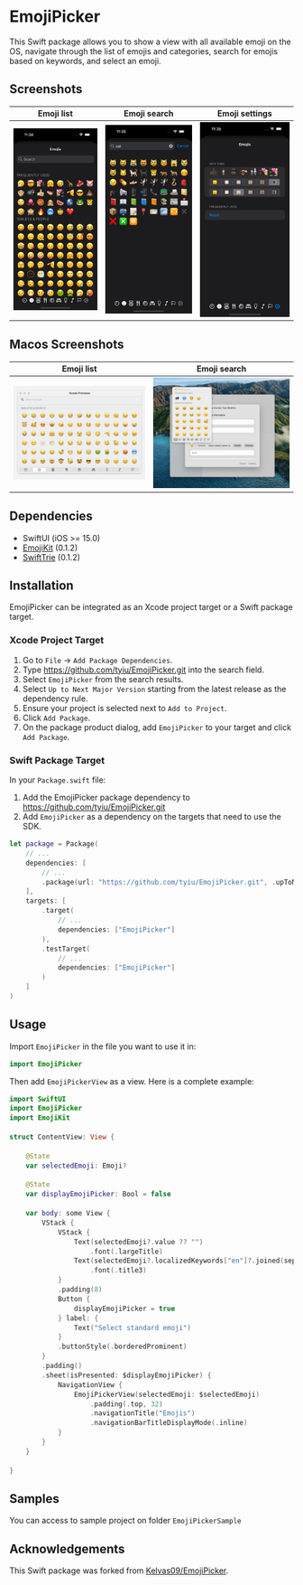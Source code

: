 # EmojiPicker

This Swift package allows you to show a view with all available emoji on the OS, navigate through the list of emojis and categories, search for emojis based on keywords, and select an emoji.

## Screenshots

| Emoji list                                       | Emoji search                                             | Emoji settings                                           |
|--------------------------------------------------|----------------------------------------------------------|----------------------------------------------------------|
| ![Emoji list](./.assets/EmojiPicker-1.png)       | ![Emoji search](./.assets/EmojiPicker-2.png)             | ![Emoji settings](./.assets/EmojiPicker-3.png)           |

## Macos Screenshots
| Emoji list                                       | Emoji search                                             | 
|--------------------------------------------------|----------------------------------------------------------|
| ![Emoji preview](./.assets/emoji-picker-mac.png) | ![Emoji mac popover](./.assets/popover-emoji-picker.png) |


## Dependencies

- SwiftUI (iOS >= 15.0)
- [EmojiKit](https://github.com/tyiu/EmojiKit) (0.1.2)
- [SwiftTrie](https://github.com/tyiu/swift-trie) (0.1.2)

## Installation

EmojiPicker can be integrated as an Xcode project target or a Swift package target.

### Xcode Project Target

1. Go to `File` -> `Add Package Dependencies`.
2. Type https://github.com/tyiu/EmojiPicker.git into the search field.
3. Select `EmojiPicker` from the search results.
4. Select `Up to Next Major Version` starting from the latest release as the dependency rule.
5. Ensure your project is selected next to `Add to Project`.
6. Click `Add Package`.
7. On the package product dialog, add `EmojiPicker` to your target and click `Add Package`.

### Swift Package Target

In your `Package.swift` file:
1. Add the EmojiPicker package dependency to https://github.com/tyiu/EmojiPicker.git
2. Add `EmojiPicker` as a dependency on the targets that need to use the SDK.

```swift
let package = Package(
    // ...
    dependencies: [
        // ...
        .package(url: "https://github.com/tyiu/EmojiPicker.git", .upToNextMajor(from: "0.1.1"))
    ],
    targets: [
        .target(
            // ...
            dependencies: ["EmojiPicker"]
        ),
        .testTarget(
            // ...
            dependencies: ["EmojiPicker"]
        )
    ]
)
```

## Usage

Import `EmojiPicker` in the file you want to use it in:

```swift
import EmojiPicker
```

Then add `EmojiPickerView` as a view. Here is a complete example:

```swift
import SwiftUI
import EmojiPicker
import EmojiKit

struct ContentView: View {

    @State
    var selectedEmoji: Emoji?

    @State
    var displayEmojiPicker: Bool = false

    var body: some View {
        VStack {
            VStack {
                Text(selectedEmoji?.value ?? "")
                    .font(.largeTitle)
                Text(selectedEmoji?.localizedKeywords["en"]?.joined(separator: ", ") ?? "")
                    .font(.title3)
            }
            .padding(8)
            Button {
                displayEmojiPicker = true
            } label: {
                Text("Select standard emoji")
            }
            .buttonStyle(.borderedProminent)
        }
        .padding()
        .sheet(isPresented: $displayEmojiPicker) {
            NavigationView {
                EmojiPickerView(selectedEmoji: $selectedEmoji)
                    .padding(.top, 32)
                    .navigationTitle("Emojis")
                    .navigationBarTitleDisplayMode(.inline)
            }
        }
    }

}
```

## Samples

You can access to sample project on folder `EmojiPickerSample`

## Acknowledgements

This Swift package was forked from [Kelvas09/EmojiPicker](https://github.com/Kelvas09/EmojiPicker).
